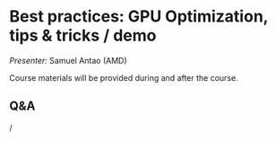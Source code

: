 # Best practices: GPU Optimization, tips & tricks / demo 

<!-- Cannot do in full italics as the ã is misplaced which is likely an mkdocs bug. -->
*Presenter:* Samuel Antao (AMD)

Course materials will be provided during and after the course.

<!--
<video src="https://462000265.lumidata.eu/4day-20241028/recordings/4_11_Best_Practices_GPU_Optimization.mp4" controls="controls">
</video>
-->

<!--
Temporary location of materials (for the lifetime of the training project):

-   Slides: `/project/project_465001098/Slides/AMD/session-6-ToolsInActionPytorchExample-LUMI-2024.pdf`

-   Scripts: `/project/project_465001098/Exercises/AMD/Pytorch`
-->

<!--
Materials on the web:

-   [Slides on the web](https://462000265.lumidata.eu/4day-20241028/files/LUMI-4day-20241028-4_11_Best_Practices_GPU_Optimization.pdf)

-   Downloadable scripts as
    [bzip2-compressed tar archive](https://462000265.lumidata.eu/4day-20241028/files/LUMI-4day-20241028-4_11_scripts.tar.bz2) and 
    [uncompressed tar archive](https://462000265.lumidata.eu/4day-20241028/files/LUMI-4day-20241028-4_11_scripts.tar)
-->

<!--
Archived materials on LUMI:

-   Slides: `/appl/local/training/4day-20241028/files/LUMI-4day-20241028-4_11_Best_Practices_GPU_Optimization.pdf`

-   Scripts as
    bzip2-compressed tar archive in `/appl/local/training/4day-20241028/files/LUMI-4day-20241028-4_11_scripts.tar.bz2` and
    uncompressed tar archive in `/appl/local/training/4day-20241028/files/LUMI-4day-20241028-4_11_scripts.tar`.

-   Recording: `/appl/local/training/4day-20241028/recordings/4_11_Best_Practices_GPU_Optimization.mp4`

!!! Note "PyTorch in the LUMI Software Library" 
    The example in this demo is also used as the example in our
    [Pytorch page in the LUMI Software Library](https://lumi-supercomputer.github.io/LUMI-EasyBuild-docs/p/PyTorch/).
-->


## Q&A

/
